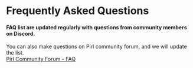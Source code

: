 # Frequently Asked Questions

#### FAQ list are updated regularly with questions from community members on Discord.
You can also make questions on Pirl community forum, and we will update the list.<br>
[Pirl Community Forum - FAQ](https://community.pirl.io/t/pirl-2-0-frequently-asked-questions/118)